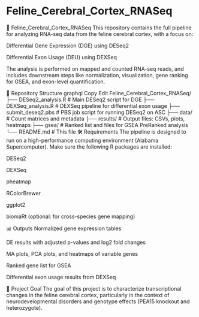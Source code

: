 # Feline_Cerebral_Cortex_RNASeq

🧠 Feline_Cerebral_Cortex_RNASeq
This repository contains the full pipeline for analyzing RNA-seq data from the feline cerebral cortex, with a focus on:

Differential Gene Expression (DGE) using DESeq2

Differential Exon Usage (DEU) using DEXSeq

The analysis is performed on mapped and counted RNA-seq reads, and includes downstream steps like normalization, visualization, gene ranking for GSEA, and exon-level quantification.

📁 Repository Structure
graphql
Copy
Edit
Feline_Cerebral_Cortex_RNASeq/
├── DESeq2_analysis.R           # Main DESeq2 script for DGE
├── DEXSeq_analysis.R           # DEXSeq pipeline for differential exon usage
├── submit_deseq2.pbs           # PBS job script for running DESeq2 on ASC
├── data/                       # Count matrices and metadata
├── results/                    # Output files: CSVs, plots, heatmaps
├── gsea/                       # Ranked list and files for GSEA PreRanked analysis
└── README.md                   # This file
🛠️ Requirements
The pipeline is designed to run on a high-performance computing environment (Alabama Supercomputer). Make sure the following R packages are installed:

DESeq2

DEXSeq

pheatmap

RColorBrewer

ggplot2

biomaRt (optional: for cross-species gene mapping)


📊 Outputs
Normalized gene expression tables

DE results with adjusted p-values and log2 fold changes

MA plots, PCA plots, and heatmaps of variable genes

Ranked gene list for GSEA

Differential exon usage results from DEXSeq

🧬 Project Goal
The goal of this project is to characterize transcriptional changes in the feline cerebral cortex, particularly in the context of neurodevelopmental disorders and genotype effects (PEA15 knockout and heterozygote).
